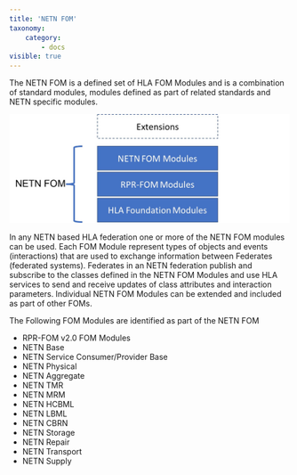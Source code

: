 ```yaml
---
title: 'NETN FOM'
taxonomy:
    category:
        - docs
visible: true
---
```


The NETN FOM is a defined set of HLA FOM Modules and is a combination of standard modules, modules defined as part of related standards and NETN specific modules.

![](Picture1.jpg)

In any NETN based HLA federation one or more of the NETN FOM modules can be used. Each FOM Module represent types of objects and events 
(interactions) that are used to exchange information between Federates (federated systems). Federates in an NETN federation publish and 
subscribe to the classes defined in the NETN FOM Modules and use HLA services to send and receive updates of class attributes and 
interaction parameters. Individual NETN FOM Modules can be extended and included as part of other FOMs.

The Following FOM Modules are identified as part of the NETN FOM

* RPR-FOM v2.0 FOM Modules
* NETN Base
* NETN Service Consumer/Provider Base
* NETN Physical
* NETN Aggregate
* NETN TMR
* NETN MRM
* NETN HCBML
* NETN LBML
* NETN CBRN
* NETN Storage
* NETN Repair
* NETN Transport
* NETN Supply
